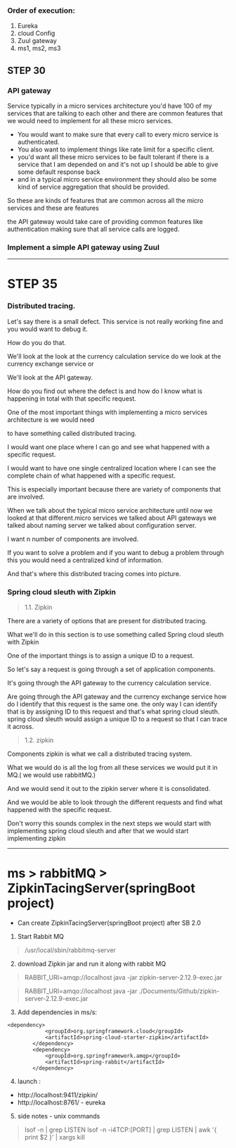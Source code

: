 ### Order of execution:
1. Eureka
2. cloud Config
3. Zuul gateway
4. ms1, ms2, ms3

## STEP 30
### API gateway

Service typically in a micro services architecture you'd have 100 of my services that are talking to each other and there are common features that we would need to implement for all these micro services. 
- You would want to make sure that every call to every micro service is authenticated.
- You also want to implement things like rate limit for a specific client.
- you'd want all these micro services to be fault tolerant if there is a service that I am depended on and it's not up I should be able to give some default response back 
- and in a typical micro service environment they should also be some kind of service aggregation that should be provided.

So these are kinds of features that are common across all the micro services and these are features

the API gateway would take care of providing common features like authentication making sure that all service calls are logged.

### Implement a simple API gateway using Zuul

---

# STEP 35
### Distributed tracing.

Let's say there is a small defect.
This service is not really working fine and you would want to debug it.

How do you do that.

We'll look at the look at the currency calculation service do we look at the currency exchange service or

We'll look at the API gateway.

How do you find out where the defect is and how do I know what is happening in total with that specific request.

One of the most important things with implementing a micro services architecture is we would need

to have something called distributed tracing.

I would want one place where I can go and see what happened with a specific request.

I would want to have one single centralized location where I can see the complete chain of what happened with a specific request.

This is especially important because there are variety of components that are involved.

When we talk about the typical micro service architecture until now we looked at that different.micro services we talked about API gateways we talked about naming server we talked about configuration server.

I want n number of components are involved.

If you want to solve a problem and if you want to debug a problem through this you would need a centralized kind of information.

And that's where this distributed tracing comes into picture.


###  Spring cloud sleuth with Zipkin

> 1.1. Zipkin

There are a variety of options that are present for distributed tracing.

What we'll do in this section is to use something called Spring cloud sleuth with Zipkin

One of the important things is to assign a unique ID to a request.

So let's say a request is going through a set of application components.

It's going through the API gateway to the currency calculation service.

Are going through the API gateway and the currency exchange service how do I identify that this request is the same one.
the only way I can identify that is by assigning ID to this request and that's what spring cloud sleuth. spring cloud sleuth would assign a unique ID to a request so that I can trace it across.

> 1.2. zipkin 

Components zipkin is what we call a distributed tracing system.

What we would do is all the log from all these services we would put it in MQ.( we would use rabbitMQ.)

And we would send it out to the zipkin server where it is consolidated.

And we would be able to look through the different requests and find what happened with the specific request.

Don't worry this sounds complex in the next steps we would start with implementing spring cloud sleuth and after that we would start implementing zipkin

---

# ms > rabbitMQ > ZipkinTacingServer(springBoot project)
- Can create ZipkinTacingServer(springBoot project) after SB 2.0
1. Start Rabbit MQ

> /usr/local/sbin/rabbitmq-server

2. download Zipkin jar and run it along with rabbit MQ

>  RABBIT_URI=amqp://localhost java -jar zipkin-server-2.12.9-exec.jar

>  RABBIT_URI=amqo://localhost java -jar ./Documents/Github/zipkin-server-2.12.9-exec.jar

3. Add dependencies in ms/s:

```
<dependency>
			<groupId>org.springframework.cloud</groupId>
			<artifactId>spring-cloud-starter-zipkin</artifactId>
		</dependency>
		<dependency>
			<groupId>org.springframework.amqp</groupId>
			<artifactId>spring-rabbit</artifactId>
		</dependency>
```

4. launch : 
- http://localhost:9411/zipkin/
- http://localhost:8761/ - eureka

5. side notes - unix commands

> lsof -n | grep LISTEN
> lsof -n -i4TCP:[PORT] | grep LISTEN | awk '{ print $2 }' | xargs kill





